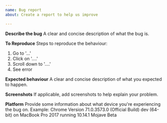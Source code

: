 ```yaml
---
name: Bug report
about: Create a report to help us improve

---
```


**Describe the bug**
A clear and concise description of what the bug is.

**To Reproduce**
Steps to reproduce the behaviour:
1. Go to '...'
2. Click on '....'
3. Scroll down to '....'
4. See error

**Expected behaviour**
A clear and concise description of what you expected to happen.

**Screenshots**
If applicable, add screenshots to help explain your problem.

**Platform**
Provide some information about what device you're experiencing the bug on. Example: Chrome Version 71.0.3573.0 (Official Build) dev (64-bit) on MacBook Pro 2017 running 10.14.1 Mojave Beta
